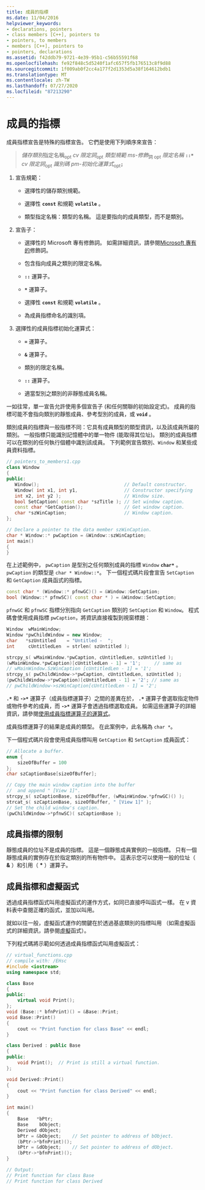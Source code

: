 ```yaml
---
title: 成員的指標
ms.date: 11/04/2016
helpviewer_keywords:
- declarations, pointers
- class members [C++], pointers to
- pointers, to members
- members [C++], pointers to
- pointers, declarations
ms.assetid: f42ddb79-9721-4e39-95b1-c56b55591f68
ms.openlocfilehash: fe92f848c5d5240f1afc657f5fb176513c8f9d88
ms.sourcegitcommit: 1f009ab0f2cc4a177f2d1353d5a38f164612bdb1
ms.translationtype: MT
ms.contentlocale: zh-TW
ms.lasthandoff: 07/27/2020
ms.locfileid: "87213290"
---
```

# <a name="pointers-to-members"></a>成員的指標

成員指標宣告是特殊的指標宣告。  它們是使用下列順序來宣告：

> *儲存類別*指定名稱<sub>opt</sub> *cv 限定詞*<sub>opt</sub> *類型規範* *ms-修飾*<sub>詞 opt</sub> *限定名稱* **`::*`** *cv 限定詞*<sub>opt</sub> *識別碼* *pm-初始化運算式*<sub>opt</sub>**`;`**

1. 宣告規範：

   - 選擇性的儲存類別規範。

   - 選擇性 **`const`** 和規範 **`volatile`** 。

   - 類型指定名稱：類型的名稱。 這是要指向的成員類型，而不是類別。

1. 宣告子：

   - 選擇性的 Microsoft 專有修飾詞。 如需詳細資訊，請參閱[Microsoft 專有的](../cpp/microsoft-specific-modifiers.md)修飾詞。

   - 包含指向成員之類別的限定名稱。

   - __`::`__ 運算子。

   - __`*`__ 運算子。

   - 選擇性 **`const`** 和規範 **`volatile`** 。

   - 為成員指標命名的識別項。

1. 選擇性的成員指標初始化運算式：

   - **`=`** 運算子。

   - **`&`** 運算子。

   - 類別的限定名稱。

   - __`::`__ 運算子。

   - 適當型別之類別的非靜態成員名稱。

一如往常，單一宣告允許使用多個宣告子 (和任何關聯的初始設定式)。 成員的指標可能不會指向類別的靜態成員、參考型別的成員，或 **`void`** 。

類別成員的指標與一般指標不同：它具有成員類型的類型資訊，以及該成員所屬的類別。 一般指標只能識別記憶體中的單一物件 (能取得其位址)。 類別的成員指標可以在類別的任何執行個體中識別該成員。 下列範例宣告類別、`Window` 和某些成員資料指標。

```cpp
// pointers_to_members1.cpp
class Window
{
public:
   Window();                               // Default constructor.
   Window( int x1, int y1,                 // Constructor specifying
   int x2, int y2 );                       // Window size.
   bool SetCaption( const char *szTitle ); // Set window caption.
   const char *GetCaption();               // Get window caption.
   char *szWinCaption;                     // Window caption.
};

// Declare a pointer to the data member szWinCaption.
char * Window::* pwCaption = &Window::szWinCaption;
int main()
{
}
```

在上述範例中， `pwCaption` 是型別之任何類別成員的指標 `Window` **`char*`** 。 `pwCaption` 的類型是 `char * Window::*`。 下一個程式碼片段會宣告 `SetCaption` 和 `GetCaption` 成員函式的指標。

```cpp
const char * (Window::* pfnwGC)() = &Window::GetCaption;
bool (Window::* pfnwSC)( const char * ) = &Window::SetCaption;
```

`pfnwGC` 和 `pfnwSC` 指標分別指向 `GetCaption` 類別的 `SetCaption` 和 `Window`。 程式碼會使用成員指標 `pwCaption`，將資訊直接複製到視窗標題：

```cpp
Window  wMainWindow;
Window *pwChildWindow = new Window;
char   *szUntitled    = "Untitled -  ";
int     cUntitledLen  = strlen( szUntitled );

strcpy_s( wMainWindow.*pwCaption, cUntitledLen, szUntitled );
(wMainWindow.*pwCaption)[cUntitledLen - 1] = '1';     // same as
// wMainWindow.SzWinCaption [cUntitledLen - 1] = '1';
strcpy_s( pwChildWindow->*pwCaption, cUntitledLen, szUntitled );
(pwChildWindow->*pwCaption)[cUntitledLen - 1] = '2'; // same as
// pwChildWindow->szWinCaption[cUntitledLen - 1] = '2';
```

**`.*`** 和 **`->*`** 運算子（成員指標運算子）之間的差異在於， **`.*`** 運算子會選取指定物件或物件參考的成員，而 **`->*`** 運算子會透過指標選取成員。 如需這些運算子的詳細資訊，請參閱[使用成員指標運算子的運算式](../cpp/pointer-to-member-operators-dot-star-and-star.md)。

成員指標運算子的結果是成員的類型。 在此案例中，此名稱為 `char *`。

下一個程式碼片段會使用成員指標叫用 `GetCaption` 和 `SetCaption` 成員函式：

```cpp
// Allocate a buffer.
enum {
    sizeOfBuffer = 100
};
char szCaptionBase[sizeOfBuffer];

// Copy the main window caption into the buffer
//  and append " [View 1]".
strcpy_s( szCaptionBase, sizeOfBuffer, (wMainWindow.*pfnwGC)() );
strcat_s( szCaptionBase, sizeOfBuffer, " [View 1]" );
// Set the child window's caption.
(pwChildWindow->*pfnwSC)( szCaptionBase );
```

## <a name="restrictions-on-pointers-to-members"></a>成員指標的限制

靜態成員的位址不是成員的指標。 這是一個靜態成員實例的一般指標。 只有一個靜態成員的實例存在於指定類別的所有物件中。 這表示您可以使用一般的位址（ **&** ）和引用（ <strong>\*</strong> ）運算子。

## <a name="pointers-to-members-and-virtual-functions"></a>成員指標和虛擬函式

透過成員指標函式叫用虛擬函式的運作方式，如同已直接呼叫函式一樣。 在 v 資料表中查閱正確的函式，並加以叫用。

就如以往一般，虛擬函式運作的關鍵在於透過基底類別的指標叫用  （如需虛擬函式的詳細資訊，請參閱[虛擬](../cpp/virtual-functions.md)函式）。

下列程式碼將示範如何透過成員指標函式叫用虛擬函式：

```cpp
// virtual_functions.cpp
// compile with: /EHsc
#include <iostream>
using namespace std;

class Base
{
public:
    virtual void Print();
};
void (Base::* bfnPrint)() = &Base::Print;
void Base::Print()
{
    cout << "Print function for class Base" << endl;
}

class Derived : public Base
{
public:
    void Print();  // Print is still a virtual function.
};

void Derived::Print()
{
    cout << "Print function for class Derived" << endl;
}

int main()
{
    Base   *bPtr;
    Base    bObject;
    Derived dObject;
    bPtr = &bObject;    // Set pointer to address of bObject.
    (bPtr->*bfnPrint)();
    bPtr = &dObject;    // Set pointer to address of dObject.
    (bPtr->*bfnPrint)();
}

// Output:
// Print function for class Base
// Print function for class Derived
```
